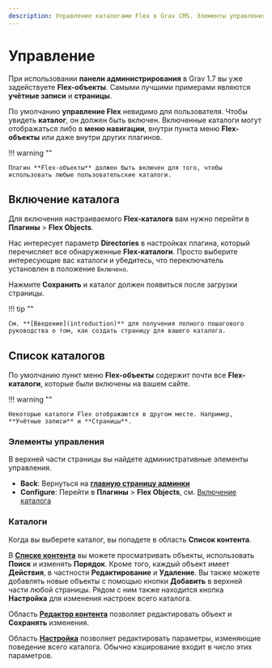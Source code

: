 ```yaml
---
description: Управление каталогами Flex в Grav CMS. Элементы управления.
---
```


# Управление

При использовании **панели администрирования** в Grav 1.7 вы уже задействуете **Flex-объекты**. Самыми лучшими примерами являются **учётные записи** и **страницы**.

По умолчанию **управление Flex** невидимо для пользователя. Чтобы увидеть **каталог**, он должен быть включен. Включенные каталоги могут отображаться либо в **меню навигации**, внутри пункта меню **Flex-объекты** или даже внутри других плагинов.

!!! warning ""

    Плагин **Flex-объекты** должен быть включен для того, чтобы использовать любые пользовательские каталоги.

## Включение каталога

Для включения настраиваемого **Flex-каталога** вам нужно перейти в **Плагины** > **Flex Objects**.

Нас интересует параметр **Directories** в настройках плагина, который перечисляет все обнаруженные **Flex-каталоги**. Просто выберите интересующие вас каталоги и убедитесь, что переключатель установлен в положение `Включено`.

Нажмите **Сохранить** и каталог должен появиться после загрузки страницы.

!!! tip ""

    См. **[Введение](introduction)** для получения полного пошагового руководства о том, как создать страницу для вашего каталога.

## Список каталогов

По умолчанию пункт меню **Flex-объекты** содержит почти все **Flex-каталоги**, которые были включены на вашем сайте.

!!! warning ""

    Некоторые каталоги Flex отображаются в другом месте. Например, **Учётные записи** и **Страницы**.

### Элементы управления

В верхней части страницы вы найдете административные элементы управления.

- **Back**: Вернуться на **[главную страницу админки](/admin-panel/dashboard)**
- **Configure**: Перейти в **Плагины** > **Flex Objects**, см. [Включение каталога](#vkliuchenie-kataloga)

### Каталоги

Когда вы выберете каталог, вы попадете в область **Список контента**.

В **[Списке контента](views-list)** вы можете просматривать объекты, использовать **Поиск** и изменять **Порядок**. Кроме того, каждый объект имеет **Действия**, в частности **Редактирование** и **Удаление**. Вы также можете добавлять новые объекты с помощью кнопки **Добавить** в верхней части любой страницы. Рядом с ним также находится кнопка **Настройка** для изменения настроек всего каталога.

Область **[Редактор контента](views-edit)** позволяет редактировать объект и **Сохранять** изменения.

Область **[Настройка](configuration)** позволяет редактировать параметры, изменяющие поведение всего каталога. Обычно кэширование входит в число этих параметров.
